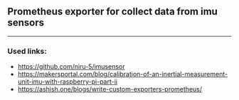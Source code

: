 ## Prometheus exporter for collect data from imu sensors

___

### Used links:
 - https://github.com/niru-5/imusensor
 - https://makersportal.com/blog/calibration-of-an-inertial-measurement-unit-imu-with-raspberry-pi-part-ii
 - https://ashish.one/blogs/write-custom-exporters-prometheus/
